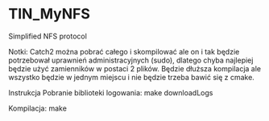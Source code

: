 # TIN_MyNFS
Simplified NFS protocol

Notki:
Catch2 można pobrać całego i skompilować ale on i tak będzie potrzebował uprawnień administracyjnych (sudo), dlatego chyba najlepiej będzie użyć zamienników w postaci 2 plików. Będzie dłuższa kompilacja ale wszystko będzie w jednym miejscu i nie będzie trzeba bawić się z cmake.



Instrukcja
Pobranie biblioteki logowania: 
    make downloadLogs

Kompilacja:
    make